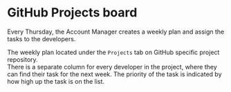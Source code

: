 # GitHub Projects board

Every Thursday, the Account Manager creates a weekly plan and assign the tasks to the developers.  

The weekly plan located under the `Projects` tab on GitHub specific project repository.  
There is a separate column for every developer in the project, where they can find their task for the next week.
The priority of the task is indicated by how high up the task is on the list.

